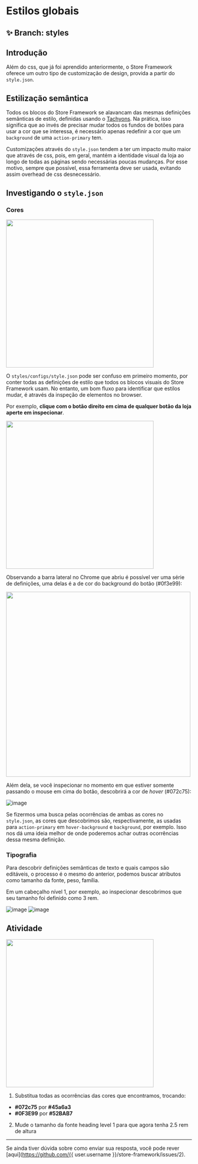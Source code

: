 # Estilos globais

## :sparkles: **Branch:** styles

## Introdução

Além do css, que já foi aprendido anteriormente, o Store Framework oferece um outro tipo de customização de design, provida a partir do `style.json`.

## Estilização semântica 

Todos os blocos do Store Framework se alavancam das mesmas definições semânticas de estilo, definidas usando o [Tachyons](https://tachyons.io/). Na prática, isso significa que ao invés de precisar mudar todos os fundos de botões para usar a cor que se interessa, é necessário apenas redefinir a cor que um `background` de uma `action-primary` tem.

Customizações através do `style.json` tendem a ter um impacto muito maior que através de css, pois, em geral, mantém a identidade visual da loja ao longo de todas as páginas sendo necessárias poucas mudanças. Por esse motivo, sempre que possível, essa ferramenta deve ser usada, evitando assim overhead de css desnecessário.

## Investigando o `style.json`

### Cores

<img src="https://user-images.githubusercontent.com/18701182/69848546-24fa6380-1259-11ea-9978-9020222ed77e.png" width="400" />

O `styles/configs/style.json` pode ser confuso em primeiro momento, por conter todas as definições de estilo que todos os blocos visuais do Store Framework usam. No entanto, um bom fluxo para identificar que estilos mudar, é através da inspeção de elementos no browser. 

Por exemplo, **clique com o botão direito em cima de qualquer botão da loja aperte em inspecionar**.

<img src="https://user-images.githubusercontent.com/18701182/69848770-b36ee500-1259-11ea-882a-b2ac5ebdde4d.png" width="400" />  

Observando a barra lateral no Chrome que abriu é possível ver uma série de definições, uma delas é a de cor do background do botão (#0f3e99):
  
<img src="https://user-images.githubusercontent.com/18701182/69849050-77884f80-125a-11ea-87d2-7a148fd56787.png" width="500" />

Além dela, se você inspecionar no momento em que estiver somente passando o mouse em cima do botão, descobrirá a cor de *hover* (#072c75):

![image](https://user-images.githubusercontent.com/18701182/69849774-5f193480-125c-11ea-82e2-f118c8014287.png)

Se fizermos uma busca pelas ocorrências de ambas as cores no `style.json`, as cores que descobrimos são, respectivamente, as usadas para `action-primary` em `hover-background` e `background`, por exemplo. Isso nos dá uma ideia melhor de onde poderemos achar outras ocorrências dessa mesma definição. 

### Tipografia

Para descobrir definições semânticas de texto e quais campos são editáveis, o processo é o mesmo do anterior, podemos buscar atributos como tamanho da fonte, peso, família. 

Em um cabeçalho nível 1, por exemplo, ao inspecionar descobrimos que seu tamanho foi definido como 3 rem.

![image](https://user-images.githubusercontent.com/18701182/69850262-ab18a900-125d-11ea-8ba8-e6a64874ca04.png)
![image](https://user-images.githubusercontent.com/18701182/69850281-b1a72080-125d-11ea-8c46-302b6a4f9749.png)

## Atividade

<img src="https://user-images.githubusercontent.com/18701182/69850673-8b35b500-125e-11ea-824b-3f3f3235e575.png" width="400" />

1. Substitua todas as ocorrências das cores que encontramos, trocando:
  - **#072c75** por **#45a6a3**
  - **#0F3E99** por **#52BAB7**
2. Mude o tamanho da fonte heading level 1 para que agora tenha 2.5 rem de altura

----

Se ainda tiver dúvida sobre como enviar sua resposta, você pode rever [aqui](https://github.com/{{ user.username }}/store-framework/issues/2).